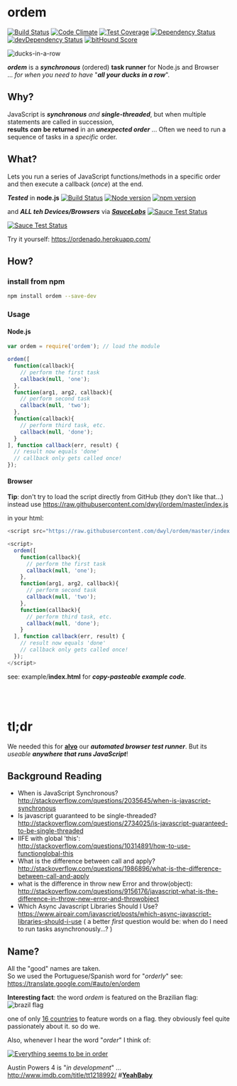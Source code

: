 # ordem
[![Build Status](https://travis-ci.org/dwyl/ordem.svg)](https://travis-ci.org/dwyl/ordem)
[![Code Climate](https://codeclimate.com/github/dwyl/ordem/badges/gpa.svg)](https://codeclimate.com/github/dwyl/ordem)
[![Test Coverage](https://codeclimate.com/github/dwyl/ordem/badges/coverage.svg)](https://codeclimate.com/github/dwyl/ordem/coverage)
[![Dependency Status](https://david-dm.org/dwyl/ordem.svg)](https://david-dm.org/dwyl/ordem)
[![devDependency Status](https://david-dm.org/dwyl/ordem/dev-status.svg)](https://david-dm.org/dwyl/ordem#info=devDependencies)
[![bitHound Score](https://www.bithound.io/github/dwyl/ordem/badges/score.svg)](https://www.bithound.io/github/dwyl/ordem)


![ducks-in-a-row](http://i.imgur.com/K6kGr3M.jpg)

***ordem*** is a ***synchronous*** (ordered) **task runner** for Node.js and Browser  
... *for when you need to have* "***all your ducks in a row***".


## Why?

JavaScript is ***synchronous*** *and* ***single-threaded***, but when multiple
statements are called in succession,  
**results** ***can*** **be returned** in an
***unexpected order***
 ... Often we need to run a sequence of tasks in a *specific* order.

## What?

Lets you run a series of JavaScript functions/methods in a specific order and then execute a callback (*once*) at the end.

***Tested*** in **node.js** [![Build Status](https://travis-ci.org/dwyl/ordem.svg)](https://travis-ci.org/dwyl/ordem) [![Node version](https://img.shields.io/node/v/ordem.svg?style=flat)](http://nodejs.org/download/)
 [![npm version](https://badge.fury.io/js/ordem.svg)](http://badge.fury.io/js/ordem)

and ***ALL teh Devices/Browsers*** via
[***SauceLabs***](https://github.com/docdis/learn-saucelabs)
[![Sauce Test Status](https://docs.saucelabs.com/images/reference/status-images/status-passing.3a137816.png)](https://saucelabs.com/u/ordem)

[![Sauce Test Status](https://saucelabs.com/browser-matrix/nelsonic.svg)](https://saucelabs.com/u/nelsonic)


Try it yourself: https://ordenado.herokuapp.com/


## How?

### install from npm

```sh
npm install ordem --save-dev
```

### Usage

#### Node.js

```js
var ordem = require('ordem'); // load the module

ordem([
  function(callback){
    // perform the first task
    callback(null, 'one');
  },
  function(arg1, arg2, callback){
    // perform second task
    callback(null, 'two');
  },
  function(callback){
    // perform third task, etc.
    callback(null, 'done');
  }
], function callback(err, result) {
  // result now equals 'done'
  // callback only gets called once!
});
```

#### Browser

**Tip**: don't try to load the script directly from GitHub (they don't like that...) instead use https://raw.githubusercontent.com/dwyl/ordem/master/index.js


in your html:

```js
<script src="https://raw.githubusercontent.com/dwyl/ordem/master/index.js"> </script>

<script>
  ordem([
    function(callback){
      // perform the first task
      callback(null, 'one');
    },
    function(arg1, arg2, callback){
      // perform second task
      callback(null, 'two');
    },
    function(callback){
      // perform third task, etc.
      callback(null, 'done');
    }
  ], function callback(err, result) {
    // result now equals 'done'
    // callback only gets called once!
  });
</script>
```


see: example/**index.html** for ***copy-pasteable example code***.

<br />
<br />

# tl;dr

We needed this for [**alvo**](https://github.com/dwyl/alvo) our ***automated browser test runner***. But its *useable* ***anywhere that runs JavaScript***!

## Background Reading

+ When is JavaScript Synchronous?
http://stackoverflow.com/questions/2035645/when-is-javascript-synchronous
+ Is javascript guaranteed to be single-threaded?
http://stackoverflow.com/questions/2734025/is-javascript-guaranteed-to-be-single-threaded
+ IIFE with global 'this':
http://stackoverflow.com/questions/10314891/how-to-use-functionglobal-this
+ What is the difference between call and apply?
http://stackoverflow.com/questions/1986896/what-is-the-difference-between-call-and-apply
+ what is the difference in throw new Error and throw(object):  http://stackoverflow.com/questions/9156176/javascript-what-is-the-difference-in-throw-new-error-and-throwobject
+ Which Async Javascript Libraries Should I Use? https://www.airpair.com/javascript/posts/which-async-javascript-libraries-should-i-use ( a better *first* question would be: when do I need to run tasks asynchronously...? )

## Name?

All the "good" names are taken.  
So we used the Portuguese/Spanish word for "*orderly*"
see: https://translate.google.com/#auto/en/ordem

**Interesting fact**: the word *ordem* is featured on the Brazilian flag:
![brazil flag](http://upload.wikimedia.org/wikipedia/en/thumb/0/05/Flag_of_Brazil.svg/720px-Flag_of_Brazil.svg.png)

one of only [16 countries](https://answers.yahoo.com/question/index?qid=20091110134459AAsHxyL) to feature words on a flag.
they obviously feel quite passionately about it.
so do we.

Also, whenever I hear the word "*order*" I think of:

[![Everything seems to be in order](http://i.imgur.com/jttIEf0.png)](https://youtu.be/86NkAeSxhVI?t=1m37s "Everything seems to be in order")

Austin Powers 4 is "*in development*" ... http://www.imdb.com/title/tt1218992/ #[**YeahBaby**](https://www.youtube.com/watch?v=x4KEWEi5hE4)
